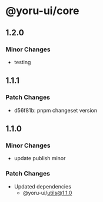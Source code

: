# @yoru-ui/core

## 1.2.0

### Minor Changes

- testing

## 1.1.1

### Patch Changes

- d56f81b: pnpm changeset version

## 1.1.0

### Minor Changes

- update publish minor

### Patch Changes

- Updated dependencies
  - @yoru-ui/utils@1.1.0
